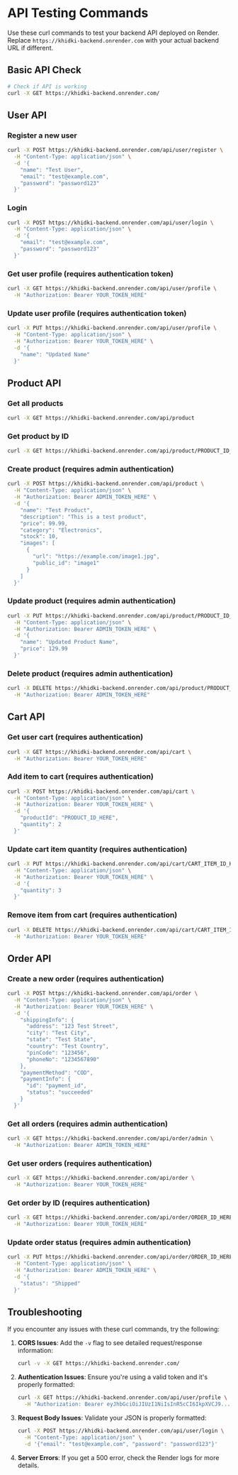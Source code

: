 # API Testing Commands

Use these curl commands to test your backend API deployed on Render. Replace `https://khidki-backend.onrender.com` with your actual backend URL if different.

## Basic API Check

```bash
# Check if API is working
curl -X GET https://khidki-backend.onrender.com/
```

## User API

### Register a new user
```bash
curl -X POST https://khidki-backend.onrender.com/api/user/register \
  -H "Content-Type: application/json" \
  -d '{
    "name": "Test User",
    "email": "test@example.com",
    "password": "password123"
  }'
```

### Login
```bash
curl -X POST https://khidki-backend.onrender.com/api/user/login \
  -H "Content-Type: application/json" \
  -d '{
    "email": "test@example.com",
    "password": "password123"
  }'
```

### Get user profile (requires authentication token)
```bash
curl -X GET https://khidki-backend.onrender.com/api/user/profile \
  -H "Authorization: Bearer YOUR_TOKEN_HERE"
```

### Update user profile (requires authentication token)
```bash
curl -X PUT https://khidki-backend.onrender.com/api/user/profile \
  -H "Content-Type: application/json" \
  -H "Authorization: Bearer YOUR_TOKEN_HERE" \
  -d '{
    "name": "Updated Name"
  }'
```

## Product API

### Get all products
```bash
curl -X GET https://khidki-backend.onrender.com/api/product
```

### Get product by ID
```bash
curl -X GET https://khidki-backend.onrender.com/api/product/PRODUCT_ID_HERE
```

### Create product (requires admin authentication)
```bash
curl -X POST https://khidki-backend.onrender.com/api/product \
  -H "Content-Type: application/json" \
  -H "Authorization: Bearer ADMIN_TOKEN_HERE" \
  -d '{
    "name": "Test Product",
    "description": "This is a test product",
    "price": 99.99,
    "category": "Electronics",
    "stock": 10,
    "images": [
      {
        "url": "https://example.com/image1.jpg",
        "public_id": "image1"
      }
    ]
  }'
```

### Update product (requires admin authentication)
```bash
curl -X PUT https://khidki-backend.onrender.com/api/product/PRODUCT_ID_HERE \
  -H "Content-Type: application/json" \
  -H "Authorization: Bearer ADMIN_TOKEN_HERE" \
  -d '{
    "name": "Updated Product Name",
    "price": 129.99
  }'
```

### Delete product (requires admin authentication)
```bash
curl -X DELETE https://khidki-backend.onrender.com/api/product/PRODUCT_ID_HERE \
  -H "Authorization: Bearer ADMIN_TOKEN_HERE"
```

## Cart API

### Get user cart (requires authentication)
```bash
curl -X GET https://khidki-backend.onrender.com/api/cart \
  -H "Authorization: Bearer YOUR_TOKEN_HERE"
```

### Add item to cart (requires authentication)
```bash
curl -X POST https://khidki-backend.onrender.com/api/cart \
  -H "Content-Type: application/json" \
  -H "Authorization: Bearer YOUR_TOKEN_HERE" \
  -d '{
    "productId": "PRODUCT_ID_HERE",
    "quantity": 2
  }'
```

### Update cart item quantity (requires authentication)
```bash
curl -X PUT https://khidki-backend.onrender.com/api/cart/CART_ITEM_ID_HERE \
  -H "Content-Type: application/json" \
  -H "Authorization: Bearer YOUR_TOKEN_HERE" \
  -d '{
    "quantity": 3
  }'
```

### Remove item from cart (requires authentication)
```bash
curl -X DELETE https://khidki-backend.onrender.com/api/cart/CART_ITEM_ID_HERE \
  -H "Authorization: Bearer YOUR_TOKEN_HERE"
```

## Order API

### Create a new order (requires authentication)
```bash
curl -X POST https://khidki-backend.onrender.com/api/order \
  -H "Content-Type: application/json" \
  -H "Authorization: Bearer YOUR_TOKEN_HERE" \
  -d '{
    "shippingInfo": {
      "address": "123 Test Street",
      "city": "Test City",
      "state": "Test State",
      "country": "Test Country",
      "pinCode": "123456",
      "phoneNo": "1234567890"
    },
    "paymentMethod": "COD",
    "paymentInfo": {
      "id": "payment_id",
      "status": "succeeded"
    }
  }'
```

### Get all orders (requires admin authentication)
```bash
curl -X GET https://khidki-backend.onrender.com/api/order/admin \
  -H "Authorization: Bearer ADMIN_TOKEN_HERE"
```

### Get user orders (requires authentication)
```bash
curl -X GET https://khidki-backend.onrender.com/api/order \
  -H "Authorization: Bearer YOUR_TOKEN_HERE"
```

### Get order by ID (requires authentication)
```bash
curl -X GET https://khidki-backend.onrender.com/api/order/ORDER_ID_HERE \
  -H "Authorization: Bearer YOUR_TOKEN_HERE"
```

### Update order status (requires admin authentication)
```bash
curl -X PUT https://khidki-backend.onrender.com/api/order/ORDER_ID_HERE \
  -H "Content-Type: application/json" \
  -H "Authorization: Bearer ADMIN_TOKEN_HERE" \
  -d '{
    "status": "Shipped"
  }'
```

## Troubleshooting

If you encounter any issues with these curl commands, try the following:

1. **CORS Issues**: Add the `-v` flag to see detailed request/response information:
   ```bash
   curl -v -X GET https://khidki-backend.onrender.com/
   ```

2. **Authentication Issues**: Ensure you're using a valid token and it's properly formatted:
   ```bash
   curl -X GET https://khidki-backend.onrender.com/api/user/profile \
     -H "Authorization: Bearer eyJhbGciOiJIUzI1NiIsInR5cCI6IkpXVCJ9..."
   ```

3. **Request Body Issues**: Validate your JSON is properly formatted:
   ```bash
   curl -X POST https://khidki-backend.onrender.com/api/user/login \
     -H "Content-Type: application/json" \
     -d '{"email": "test@example.com", "password": "password123"}'
   ```

4. **Server Errors**: If you get a 500 error, check the Render logs for more details.
